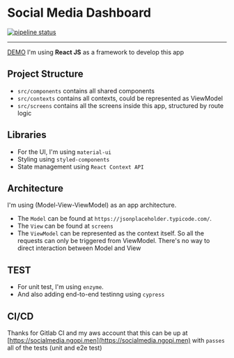 # Social Media Dashboard
[![pipeline status](https://gitlab.com/yahyasahaja/social-media-dashboard/badges/master/pipeline.svg)](https://gitlab.com/yahyasahaja/social-media-dashboard/commits/master)

---

[DEMO](https://socialmedia.ngopi.men)
I'm using **React JS** as a framework to develop this app

## Project Structure

- ``src/components`` contains all shared components
- ``src/contexts`` contains all contexts, could be represented as ViewModel
- ``src/screens`` contains all the screens inside this app, structured by route logic

## Libraries
- For the UI, I'm using `material-ui`
- Styling using `styled-components`
- State management using `React Context API`

## Architecture

I'm using (Model-View-ViewModel) as an app architecture. 
- The `Model` can be found at `https://jsonplaceholder.typicode.com/`.
- The `View` can be found at `screens`
- The `ViewModel` can be represented as the context itself. So all the requests can only be triggered from ViewModel. There's no way to direct interaction between Model and View

## TEST
- For unit test, I'm using `enzyme`.
- And also adding end-to-end testinng using `cypress`

## CI/CD
Thanks for Gitlab CI and my aws account that this can be up at [https://socialmedia.ngopi.men](https://socialmedia.ngopi.men) with `passes` all of the tests (unit and e2e test)